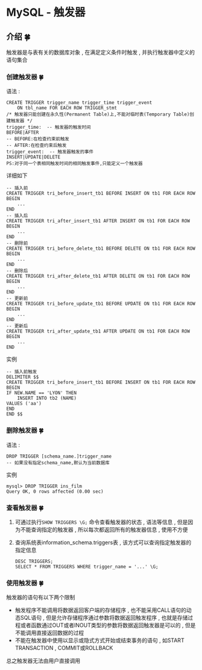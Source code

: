 # MySQL - 触发器




<extoc></extoc>

## 介绍  🍀

触发器是与表有关的数据库对象 , 在满足定义条件时触发 , 并执行触发器中定义的语句集合

### 创建触发器  🍀

语法 : 

```mysql
CREATE TRIGGER trigger_name trigger_time trigger_event
	ON tbl_name FOR EACH ROW TRIGGER_stmt
/* 触发器只能创建在永久性(Permanent Table)上,不能对临时表(Temporary Table)创建触发器 */
trigger_time:  -- 触发器的触发时间
BEFORE|AFTER
-- BEFORE:在检查约束前触发
-- AFTER:在检查约束后触发
trigger_event:  -- 触发器触发的事件
INSERT|UPDATE|DELETE
PS:对于同一个表相同触发时间的相同触发事件,只能定义一个触发器
```

详细如下

```mysql
-- 插入前
CREATE TRIGGER tri_before_insert_tb1 BEFORE INSERT ON tb1 FOR EACH ROW
BEGIN
    ...
END
-- 插入后
CREATE TRIGGER tri_after_insert_tb1 AFTER INSERT ON tb1 FOR EACH ROW
BEGIN
    ...
END
-- 删除前
CREATE TRIGGER tri_before_delete_tb1 BEFORE DELETE ON tb1 FOR EACH ROW
BEGIN
    ...
END
-- 删除后
CREATE TRIGGER tri_after_delete_tb1 AFTER DELETE ON tb1 FOR EACH ROW
BEGIN
    ...
END
-- 更新前
CREATE TRIGGER tri_before_update_tb1 BEFORE UPDATE ON tb1 FOR EACH ROW
BEGIN
    ...
END
-- 更新后
CREATE TRIGGER tri_after_update_tb1 AFTER UPDATE ON tb1 FOR EACH ROW
BEGIN
    ...
END
```

实例

```mysql
-- 插入前触发
DELIMITER $$
CREATE TRIGGER tri_before_insert_tb1 BEFORE INSERT ON tb1 FOR EACH ROW
BEGIN
IF NEW.NAME == 'LYON' THEN
	INSERT INTO tb2 (NAME)
VALUES ('aa')
END
END $$
```


### 删除触发器  🍀

语法 : 

```mysql
DROP TRIGGER [schema_name.]trigger_name
-- 如果没有指定schema_name,默认为当前数据库
```

实例

```mysql
mysql> DROP TRIGGER ins_film
Query OK, 0 rows affected (0.00 sec)
```


### 查看触发器  🍀

1. 可通过执行`SHOW TRIGGERS \G;`  命令查看触发器的状态 , 语法等信息 , 但是因为不能查询指定的触发器 , 所以每次都返回所有的触发器信息 , 使用不方便

2. 查询系统表information_schema.triggers表 , 该方式可以查询指定触发器的指定信息

   ```mysql
   DESC TRIGGERS;
   SELECT * FROM TRIGGERS WHERE trigger_name = '...' \G;
   ```


### 使用触发器  🍀

触发器的语句有以下两个限制

- 触发程序不能调用将数据返回客户端的存储程序 , 也不能采用CALL语句的动态SQL语句 , 但是允许存储程序通过参数将数据返回触发程序 , 也就是存储过程或者函数通过OUT或者INOUT类型的参数将数据返回触发器是可以的 , 但是不能调用直接返回数据的过程
- 不能在触发器中使用以显示或隐式方式开始或结束事务的语句 , 如START TRANSACTION , COMMIT或ROLLBACK

总之触发器无法由用户直接调用
